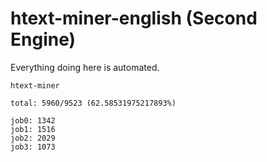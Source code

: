 # htext-miner-english (Second Engine)

Everything doing here is automated.

```
htext-miner

total: 5960/9523 (62.58531975217893%)

job0: 1342
job1: 1516
job2: 2029
job3: 1073
```